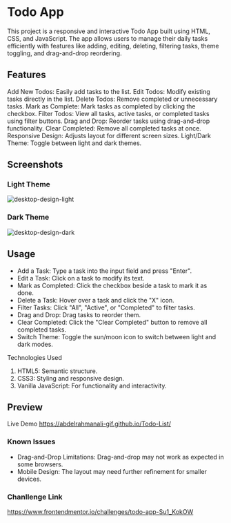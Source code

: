 # Todo App
This project is a responsive and interactive Todo App built using HTML, CSS, and JavaScript. The app allows users to manage their daily tasks efficiently with features like adding, editing, deleting, filtering tasks, theme toggling, and drag-and-drop reordering.

## Features
Add New Todos: Easily add tasks to the list.
Edit Todos: Modify existing tasks directly in the list.
Delete Todos: Remove completed or unnecessary tasks.
Mark as Complete: Mark tasks as completed by clicking the checkbox.
Filter Todos: View all tasks, active tasks, or completed tasks using filter buttons.
Drag and Drop: Reorder tasks using drag-and-drop functionality.
Clear Completed: Remove all completed tasks at once.
Responsive Design: Adjusts layout for different screen sizes.
Light/Dark Theme: Toggle between light and dark themes.

## Screenshots
### Light Theme
![desktop-design-light](https://github.com/user-attachments/assets/d00f55c4-4631-49f8-a5ee-99bbbae5015b)

### Dark Theme
![desktop-design-dark](https://github.com/user-attachments/assets/ae8c5d97-62fb-466c-b56d-8649f97678ea)

## Usage
- Add a Task: Type a task into the input field and press "Enter".
- Edit a Task: Click on a task to modify its text.
- Mark as Completed: Click the checkbox beside a task to mark it as done.
- Delete a Task: Hover over a task and click the "X" icon.
- Filter Tasks: Click "All", "Active", or "Completed" to filter tasks.
- Drag and Drop: Drag tasks to reorder them.
- Clear Completed: Click the "Clear Completed" button to remove all completed tasks.
- Switch Theme: Toggle the sun/moon icon to switch between light and dark modes.

Technologies Used
1. HTML5: Semantic structure.
2. CSS3: Styling and responsive design.
3. Vanilla JavaScript: For functionality and interactivity.

## Preview
Live Demo https://abdelrahmanali-gif.github.io/Todo-List/

### Known Issues
- Drag-and-Drop Limitations: Drag-and-drop may not work as expected in some browsers.
- Mobile Design: The layout may need further refinement for smaller devices.

### Chanllenge Link
https://www.frontendmentor.io/challenges/todo-app-Su1_KokOW

